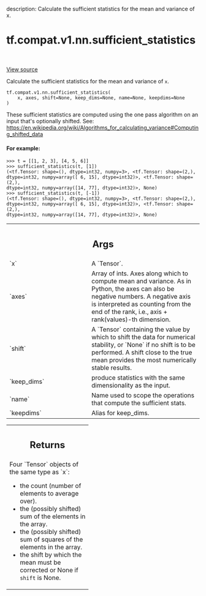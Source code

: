 description: Calculate the sufficient statistics for the mean and variance of x.

<div itemscope itemtype="http://developers.google.com/ReferenceObject">
<meta itemprop="name" content="tf.compat.v1.nn.sufficient_statistics" />
<meta itemprop="path" content="Stable" />
</div>

# tf.compat.v1.nn.sufficient_statistics

<!-- Insert buttons and diff -->

<table class="tfo-notebook-buttons tfo-api nocontent" align="left">

</table>

<a target="_blank" class="external" href="/code/stable/tensorflow/python/ops/nn_impl.py">View source</a>



Calculate the sufficient statistics for the mean and variance of `x`.


<pre class="devsite-click-to-copy prettyprint lang-py tfo-signature-link">
<code>tf.compat.v1.nn.sufficient_statistics(
    x, axes, shift=None, keep_dims=None, name=None, keepdims=None
)
</code></pre>



<!-- Placeholder for "Used in" -->

These sufficient statistics are computed using the one pass algorithm on
an input that's optionally shifted. See:
https://en.wikipedia.org/wiki/Algorithms_for_calculating_variance#Computing_shifted_data

#### For example:


```
>>> t = [[1, 2, 3], [4, 5, 6]]
>>> sufficient_statistics(t, [1])
(<tf.Tensor: shape=(), dtype=int32, numpy=3>, <tf.Tensor: shape=(2,),
dtype=int32, numpy=array([ 6, 15], dtype=int32)>, <tf.Tensor: shape=(2,),
dtype=int32, numpy=array([14, 77], dtype=int32)>, None)
>>> sufficient_statistics(t, [-1])
(<tf.Tensor: shape=(), dtype=int32, numpy=3>, <tf.Tensor: shape=(2,),
dtype=int32, numpy=array([ 6, 15], dtype=int32)>, <tf.Tensor: shape=(2,),
dtype=int32, numpy=array([14, 77], dtype=int32)>, None)
```

<!-- Tabular view -->
 <table class="responsive fixed orange">
<colgroup><col width="214px"><col></colgroup>
<tr><th colspan="2"><h2 class="add-link">Args</h2></th></tr>

<tr>
<td>
`x`<a id="x"></a>
</td>
<td>
A `Tensor`.
</td>
</tr><tr>
<td>
`axes`<a id="axes"></a>
</td>
<td>
Array of ints. Axes along which to compute mean and variance. As in
Python, the axes can also be negative numbers. A negative axis is
interpreted as counting from the end of the rank, i.e., axis +
rank(values)-th dimension.
</td>
</tr><tr>
<td>
`shift`<a id="shift"></a>
</td>
<td>
A `Tensor` containing the value by which to shift the data for
numerical stability, or `None` if no shift is to be performed. A shift
close to the true mean provides the most numerically stable results.
</td>
</tr><tr>
<td>
`keep_dims`<a id="keep_dims"></a>
</td>
<td>
produce statistics with the same dimensionality as the input.
</td>
</tr><tr>
<td>
`name`<a id="name"></a>
</td>
<td>
Name used to scope the operations that compute the sufficient stats.
</td>
</tr><tr>
<td>
`keepdims`<a id="keepdims"></a>
</td>
<td>
Alias for keep_dims.
</td>
</tr>
</table>



<!-- Tabular view -->
 <table class="responsive fixed orange">
<colgroup><col width="214px"><col></colgroup>
<tr><th colspan="2"><h2 class="add-link">Returns</h2></th></tr>
<tr class="alt">
<td colspan="2">
Four `Tensor` objects of the same type as `x`:

* the count (number of elements to average over).
* the (possibly shifted) sum of the elements in the array.
* the (possibly shifted) sum of squares of the elements in the array.
* the shift by which the mean must be corrected or None if `shift` is None.
</td>
</tr>

</table>


